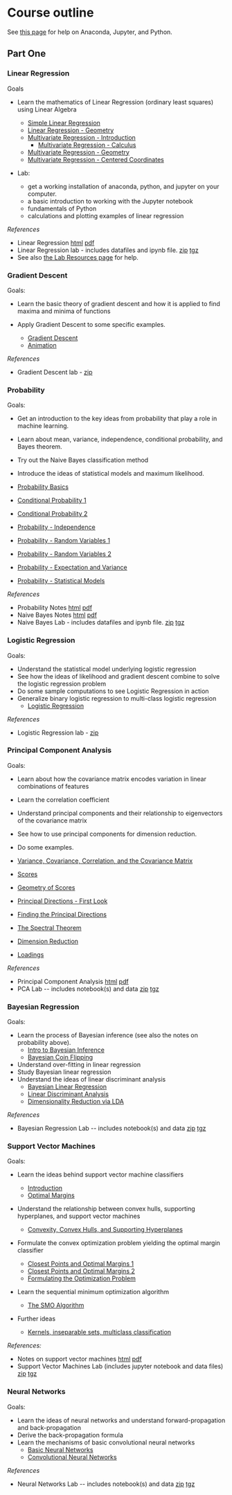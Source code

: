 # Course outline

See [this page](LabResources.html) for help on Anaconda, Jupyter, and Python.

## Part One

### Linear Regression

Goals

- Learn the mathematics of Linear Regression (ordinary least squares) using Linear Algebra

  - [Simple Linear Regression](https://www.youtube.com/watch?v=81pbJqQQa5M&list=PLHmPFY5Rz0RCWU4ra8aqBM7AvrGdPDOhR&index=1)
  - [Linear Regression - Geometry](https://www.youtube.com/watch?v=55FFmKh4CXg&list=PLHmPFY5Rz0RCWU4ra8aqBM7AvrGdPDOhR&index=2)
  - [Multivariate Regression - Introduction](https://www.youtube.com/watch?v=pqCEgpep_2w&list=PLHmPFY5Rz0RCWU4ra8aqBM7AvrGdPDOhR&index=3)
    - [Multivariate Regression - Calculus](https://www.youtube.com/watch?v=_-HrPrkpsjY&list=PLHmPFY5Rz0RCWU4ra8aqBM7AvrGdPDOhR&index=4)
  - [Multivariate Regression - Geometry](https://www.youtube.com/watch?v=E3hyjNeD9AA&list=PLHmPFY5Rz0RCWU4ra8aqBM7AvrGdPDOhR&index=5)
  - [Multivariate Regression - Centered Coordinates](https://www.youtube.com/watch?v=mTasFUNob54&list=PLHmPFY5Rz0RCWU4ra8aqBM7AvrGdPDOhR&index=7)

- Lab:
  - get a working installation of anaconda, python, and jupyter on your computer.
  - a basic introduction to working with the Jupyter notebook
  - fundamentals of Python
  - calculations and plotting examples of linear regression

_References_

- Linear Regression [html](published_notes/notes/LR.html) [pdf](published_notes/notes/LR.pdf)
- Linear Regression lab - includes datafiles and ipynb file. [zip](published_notes/notes/RegressionLab.zip) [tgz](published_notes/notes/RegressionLab.tgz)
- See also [the Lab Resources page](LabResources.md) for help.

### Gradient Descent

Goals:

- Learn the basic theory of gradient descent and how it is applied to find maxima and minima of functions
- Apply Gradient Descent to some specific examples.

  - [Gradient Descent](http://jeremy9959.net/Mathematics-for-Machine-Learning/chapters/05-1-gradient-descent.html)
  - [Animation](published_notes/notes/GDanimate_js.html)

_References_

  - Gradient Descent lab - [zip](published_notes/notes/gradient_descent.zip)

### Probability

Goals:

- Get an introduction to the key ideas from probability that play a role in machine learning.
- Learn about mean, variance, independence, conditional probability, and Bayes theorem.
- Try out the Naive Bayes classification method
- Introduce the ideas of statistical models and maximum likelihood.

- [Probability Basics](https://www.youtube.com/watch?v=7RH04w7dWp0&list=PLHmPFY5Rz0RDVDokDgADG9CfmBhwZLF9M&index=1)
- [Conditional Probability 1](https://www.youtube.com/watch?v=7RH04w7dWp0&list=PLHmPFY5Rz0RDVDokDgADG9CfmBhwZLF9M&index=2)
- [Conditional Probability 2](https://www.youtube.com/watch?v=7RH04w7dWp0&list=PLHmPFY5Rz0RDVDokDgADG9CfmBhwZLF9M&index=3)
- [Probability - Independence](https://www.youtube.com/watch?v=7RH04w7dWp0&list=PLHmPFY5Rz0RDVDokDgADG9CfmBhwZLF9M&index=4)
- [Probability - Random Variables 1](https://www.youtube.com/watch?v=7RH04w7dWp0&list=PLHmPFY5Rz0RDVDokDgADG9CfmBhwZLF9M&index=5)
- [Probability - Random Variables 2](https://www.youtube.com/watch?v=7RH04w7dWp0&list=PLHmPFY5Rz0RDVDokDgADG9CfmBhwZLF9M&index=6)
- [Probability - Expectation and Variance](https://www.youtube.com/watch?v=7RH04w7dWp0&list=PLHmPFY5Rz0RDVDokDgADG9CfmBhwZLF9M&index=7)
- [Probability - Statistical Models](https://www.youtube.com/watch?v=7RH04w7dWp0&list=PLHmPFY5Rz0RDVDokDgADG9CfmBhwZLF9M&index=8)

_References_

- Probability Notes [html](published_notes/notes/Probability.html) [pdf](published_notes/notes/Probability.pdf)
- Naive Bayes Notes [html](published_notes/notes/NaiveBayes.html) [pdf](published_notes/notes/NaiveBayes.pdf)
- Naive Bayes Lab - includes datafiles and ipynb file. [zip](published_notes/notes/naive_bayes.zip) [tgz](published_notes/notes/naive_bayes.pdf)

### Logistic Regression

Goals:

- Understand the statistical model underlying logistic regression
- See how the ideas of likelihood and gradient descent combine to solve the logistic regression problem
- Do some sample computations to see Logistic Regression in action
- Generalize binary logistic regression to multi-class logistic regression
  - [Logistic Regression](https://jeremy9959.net/Mathematics-for-Machine-Learning/chapters/05-logistic-regression.html)

_References_

- Logistic Regression lab - [zip](published_notes/notes/logistic.zip)

### Principal Component Analysis

Goals:

- Learn about how the covariance matrix encodes variation in linear combinations of features
- Learn the correlation coefficient
- Understand principal components and their relationship to eigenvectors of the covariance matrix
- See how to use principal components for dimension reduction.
- Do some examples.

- [Variance, Covariance, Correlation, and the Covariance Matrix](https://youtu.be/WrYCUQWO0NE)
- [Scores](https://youtu.be/rhr2Le7-OPM)
- [Geometry of Scores](https://youtu.be/TmIr5lg4i4k)
- [Principal Directions - First Look](https://youtu.be/ZydwxPG0_o8)
- [Finding the Principal Directions](https://youtu.be/x9Nu10WF6lg)
- [The Spectral Theorem](https://youtu.be/_vxLZ1M8xr8)
- [Dimension Reduction](https://youtu.be/tOWBQEQ9qpI)
- [Loadings](https://youtu.be/hdxPdIrfF2s)

_References_

- Principal Component Analysis [html](published_notes/notes/PCA.html) [pdf](published_notes/notes/PCA.pdf)
- PCA Lab -- includes notebook(s) and data [zip](published_notes/notes/PCALab.zip) [tgz](published_notes/notes/PCALab.tgz)

### Bayesian Regression

Goals:

- Learn the process of Bayesian inference (see also the notes on probability above).
  - [Intro to Bayesian Inference](https://youtu.be/sk1elwY_Ggo)
  - [Bayesian Coin Flipping](https://youtu.be/NHfQ_88y0CE)
- Understand over-fitting in linear regression
- Study Bayesian linear regression
- Understand the ideas of linear discriminant analysis
  - [Bayesian Linear Regression](slides/bayesian-lin-reg.pdf)
  - [Linear Discriminant Analysis](slides/LDA.pdf)
  - [Dimensionality Reduction via LDA](slides/dim-red-LDA.pdf)

_References_

- Bayesian Regression Lab -- includes notebook(s) and data [zip](published_notes/notes/bayesian-regression.zip) [tgz](published_notes/notes/bayesian-regression.tgz)

### Support Vector Machines

Goals:

- Learn the ideas behind support vector machine classifiers

  - [Introduction](https://youtu.be/-mFZChnwTdQ)
  - [Optimal Margins](https://youtu.be/VOCaNMTyCdQ)

- Understand the relationship between convex hulls, supporting hyperplanes, and support vector machines

  - [Convexity, Convex Hulls, and Supporting Hyperplanes](https://youtu.be/voOt3bv0Vng)

- Formulate the convex optimization problem yielding the optimal margin classifier
  - [Closest Points and Optimal Margins 1](https://youtu.be/N4APHjxTObs)
  - [Closest Points and Optimal Margins 2](https://youtu.be/DaF6PhZ6EaA)
  - [Formulating the Optimization Problem](https://youtu.be/BB2NwZsPvaI)
- Learn the sequential minimum optimization algorithm
  - [The SMO Algorithm](https://youtu.be/xsuyqXwCXRk)
- Further ideas
  - [Kernels, inseparable sets, multiclass classification](https://youtu.be/xsuyqXwCXRk)

_References:_

- Notes on support vector machines [html](published_notes/notes/SVMNotes.html) [pdf](published_notes/notes/SVMNotes.pdf)
- Support Vector Machines Lab (includes jupyter notebook and data files) [zip](published_notes/notes/SVMLab.zip) [tgz](published_notes/notes/SVMLab.tgz)

### Neural Networks

Goals:

- Learn the ideas of neural networks and understand forward-propagation and back-propagation
- Derive the back-propagation formula
- Learn the mechanisms of basic convolutional neural networks
  - [Basic Neural Networks](slides/basic-neural-networks.pdf)
  - [Convolutional Neural Networks](slides/cnn.pdf)

_References_

- Neural Networks Lab -- includes notebook(s) and data [zip](published_notes/notes/neural-networks.zip) [tgz](published_notes/notes/neural-networks.tgz)
